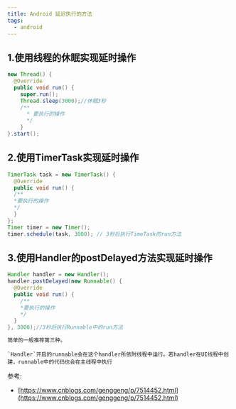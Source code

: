 ```yaml
---
title: Android 延迟执行的方法
tags:
  - android
---
```

## 1.使用线程的休眠实现延时操作

```java
new Thread() {
  @Override
  public void run() {
    super.run();
    Thread.sleep(3000);//休眠3秒
    /**
      * 要执行的操作
      */
    }
}.start();
```

<!-- more -->

## 2.使用TimerTask实现延时操作

```java
TimerTask task = new TimerTask() {
  @Override
  public void run() {
  /**
  *要执行的操作
  */
  }
};
Timer timer = new Timer();
timer.schedule(task, 3000); // 3秒后执行TimeTask的run方法
```

## 3.使用Handler的postDelayed方法实现延时操作

```java
Handler handler = new Handler();
handler.postDelayed(new Runnable() {
  @Override
  public void run() {
    /**
    *要执行的操作
    */
  }
}, 3000);//3秒后执行Runnable中的run方法

简单的一般推荐第三种。
```

```
`Handler`开启的runnable会在这个handler所依附线程中运行。若handler在UI线程中创建，runnable中的代码也会在主线程中执行
```

参考:

- [https://www.cnblogs.com/genggeng/p/7514452.html](https://www.cnblogs.com/genggeng/p/7514452.html)
